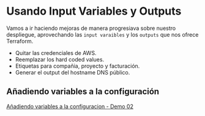 # Usando Input Variables y Outputs

Vamos a ir haciendo mejoras de manera progresiava sobre nuestro despliegue, aprovechando las `input varaibles` y los `outputs` que nos ofrece Terraform.

* Quitar las credenciales de AWS.
* Reemplazar los hard coded values.
* Etiquetas para compañia, proyecto y facturación.
* Generar el output del hostname DNS público.

## Añadiendo variables a la configuración

[Añadiendo variables a la configuracion - Demo 02](02-demo.md)